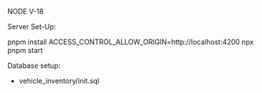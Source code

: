 NODE V-18

Server Set-Up:

pnpm install
ACCESS_CONTROL_ALLOW_ORIGIN=http://localhost:4200 npx pnpm start

Database setup:

- vehicle_inventory/init.sql
